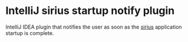 # IntelliJ sirius startup notify plugin

IntelliJ IDEA plugin that notifies the user as soon as the [sirius](https://github.com/scireum/sirius-kernel) application startup is complete.
